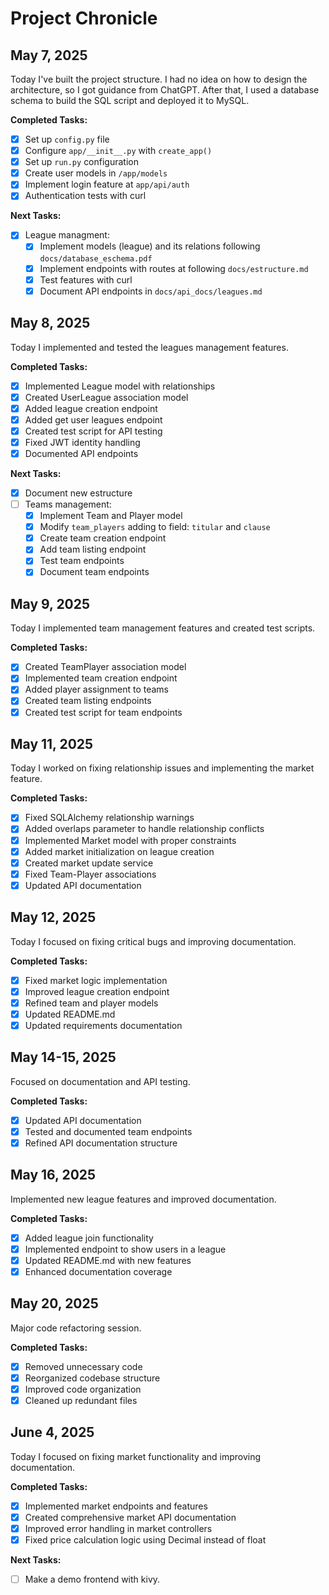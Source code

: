 # Project Chronicle

## May 7, 2025

Today I've built the project structure. I had no idea on how to design the architecture, so I got guidance from ChatGPT. After that, I used a database schema to build the SQL script and deployed it to MySQL.

**Completed Tasks:**

- [x] Set up `config.py` file
- [x] Configure `app/__init__.py` with `create_app()`
- [x] Set up `run.py` configuration
- [x] Create user models in `/app/models`
- [x] Implement login feature at `app/api/auth`
- [x] Authentication tests with curl

**Next Tasks:**
- [x] League managment:
    - [x] Implement models (league) and its relations following `docs/database_eschema.pdf`
    - [x] Implement endpoints with routes at following `docs/estructure.md`
    - [x] Test features with curl
    - [x] Document API endpoints in `docs/api_docs/leagues.md`

## May 8, 2025

Today I implemented and tested the leagues management features.

**Completed Tasks:**
- [x] Implemented League model with relationships
- [x] Created UserLeague association model
- [x] Added league creation endpoint
- [x] Added get user leagues endpoint
- [x] Created test script for API testing
- [x] Fixed JWT identity handling
- [x] Documented API endpoints

**Next Tasks:**
- [x] Document new estructure
- [ ] Teams management:
    - [x] Implement Team and Player model
    - [x] Modify `team_players` adding to field: `titular` and `clause`  
    - [x] Create team creation endpoint
    - [x] Add team listing endpoint
    - [x] Test team endpoints
    - [x] Document team endpoints

## May 9, 2025

Today I implemented team management features and created test scripts.

**Completed Tasks:**
- [x] Created TeamPlayer association model
- [x] Implemented team creation endpoint
- [x] Added player assignment to teams
- [x] Created team listing endpoints
- [x] Created test script for team endpoints

## May 11, 2025

Today I worked on fixing relationship issues and implementing the market feature.

**Completed Tasks:**
- [x] Fixed SQLAlchemy relationship warnings
- [x] Added overlaps parameter to handle relationship conflicts
- [x] Implemented Market model with proper constraints
- [x] Added market initialization on league creation
- [x] Created market update service
- [x] Fixed Team-Player associations
- [x] Updated API documentation

## May 12, 2025

Today I focused on fixing critical bugs and improving documentation.

**Completed Tasks:**
- [x] Fixed market logic implementation
- [x] Improved league creation endpoint
- [x] Refined team and player models
- [x] Updated README.md
- [x] Updated requirements documentation

## May 14-15, 2025

Focused on documentation and API testing.

**Completed Tasks:**
- [x] Updated API documentation
- [x] Tested and documented team endpoints
- [x] Refined API documentation structure

## May 16, 2025

Implemented new league features and improved documentation.

**Completed Tasks:**
- [x] Added league join functionality
- [x] Implemented endpoint to show users in a league
- [x] Updated README.md with new features
- [x] Enhanced documentation coverage

## May 20, 2025

Major code refactoring session.

**Completed Tasks:**
- [x] Removed unnecessary code
- [x] Reorganized codebase structure
- [x] Improved code organization
- [x] Cleaned up redundant files

## June 4, 2025

Today I focused on fixing market functionality and improving documentation.

**Completed Tasks:**
- [x] Implemented market endpoints and features
- [x] Created comprehensive market API documentation
- [x] Improved error handling in market controllers
- [x] Fixed price calculation logic using Decimal instead of float

**Next Tasks:**
- [ ] Make a demo frontend with kivy.



